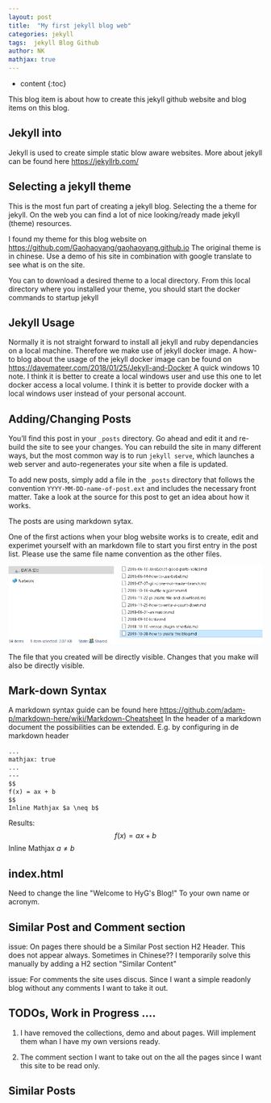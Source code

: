 ```yaml
---
layout: post
title:  "My first jekyll blog web"
categories: jekyll 
tags:  jekyll Blog Github
author: NK
mathjax: true
---
```


* content
{:toc}

This blog item is about how to create this jekyll github website and blog items on this blog.

## Jekyll into

Jekyll is used to create simple static blow aware websites.
More about jekyll can be found here <https://jekyllrb.com/>

## Selecting a jekyll theme

This is the most fun part of creating a jekyll blog. Selecting the a theme for jekyll. 
On the web you can find a lot of nice looking/ready made jekyll (theme) resources. 

I found my theme for this blog website on <https://github.com/Gaohaoyang/gaohaoyang.github.io>
The original theme is in chinese. Use a demo of his site in combination with google translate to see what is on the site. 

You can to download a desired theme to a local directory. 
From this local directory where you installed your theme, you should start the docker commands to startup jekyll 

## Jekyll Usage

Normally it is not straight forward to install all jekyll and ruby dependancies on a local machine. Therefore we make use of jekyll docker image. 
A how-to blog about the usage of the jekyll docker image can be found on <https://davemateer.com/2018/01/25/Jekyll-and-Docker>
A quick windows 10 note. I think it is better to create a local windows user and use this one to let docker access a local volume.
I think it is better to provide docker with a local windows user instead of your personal account.  

## Adding/Changing Posts

You’ll find this post in your `_posts` directory. Go ahead and edit it and re-build the site to see your changes. You can rebuild the site in many different ways, but the most common way is to run `jekyll serve`, which launches a web server and auto-regenerates your site when a file is updated.

To add new posts, simply add a file in the `_posts` directory that follows the convention `YYYY-MM-DD-name-of-post.ext` and includes the necessary front matter. Take a look at the source for this post to get an idea about how it works.

The posts are using markdown sytax.

One of the first actions when your blog website works is to create, edit and experimet yourself with an markdown file to start you first entry in the post list. 
Please use the same file name convention as the other files. 

![filelist](/assets/img/localasset/posts/20191008_filelistposts.PNG)

The file that you created will be directly visible. Changes that you make will also be directly visible. 

## Mark-down Syntax
A markdown syntax guide can be found here <https://github.com/adam-p/markdown-here/wiki/Markdown-Cheatsheet>
In the header of a markdown document the possibilities can be extended. 
E.g. by configuring in de markdown header
```---
...
mathjax: true
...
---
$$
f(x) = ax + b
$$
Inline Mathjax $a \neq b$
```
Results:
$$
f(x) = ax + b
$$ 
Inline Mathjax $a \neq b$

## index.html

Need to change the line "Welcome to HyG's Blog!" To your own name or acronym. 

## Similar Post and Comment section

issue: On pages there should be a Similar Post section H2 Header. This does not appear always. Sometimes in Chinese??
I temporarily solve this manually by adding a H2 section "Similar Content"

issue: For comments the site uses discus. Since I want a simple readonly blog without any comments I want to take it out. 

## TODOs, Work in Progress ....

1. I have removed the collections, demo and about pages. 
Will implement them whan I have my own versions ready. 

2. The comment section I want to take out on the all the pages since I want this site to be read only.

## Similar Posts
